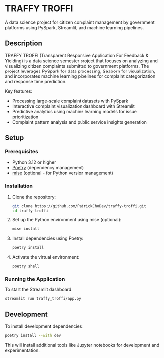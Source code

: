 # TRAFFY TROFFI

A data science project for citizen complaint management by government platforms using PySpark, Streamlit, and machine learning pipelines.

## Description

TRAFFY TROFFI (Transparent Responsive Application For Feedback & Yielding) is a data science semester project that focuses on analyzing and visualizing citizen complaints submitted to government platforms. The project leverages PySpark for data processing, Seaborn for visualization, and incorporates machine learning pipelines for complaint categorization and response time prediction.

Key features:
- Processing large-scale complaint datasets with PySpark
- Interactive complaint visualization dashboard with Streamlit
- Predictive analytics using machine learning models for issue prioritization
- Complaint pattern analysis and public service insights generation

## Setup

### Prerequisites

- Python 3.12 or higher
- [Poetry](https://python-poetry.org/) (dependency management)
- [mise](https://mise.jdx.dev/) (optional - for Python version management)

### Installation

1. Clone the repository:
   ```bash
   git clone https://github.com/PatrickChoDev/traffy-troffi.git
   cd traffy-troffi
   ```

2. Set up the Python environment using mise (optional):
   ```bash
   mise install
   ```

3. Install dependencies using Poetry:
   ```bash
   poetry install
   ```

4. Activate the virtual environment:
   ```bash
   poetry shell
   ```

### Running the Application

To start the Streamlit dashboard:
```bash
streamlit run traffy_troffi/app.py
```

## Development

To install development dependencies:
```bash
poetry install --with dev
```

This will install additional tools like Jupyter notebooks for development and experimentation.
